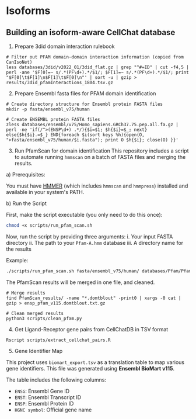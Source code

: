 # Isoforms

## Building an isoform-aware CellChat database

1. Prepare 3did domain interaction rulebook

```
# Filter out PFAM domain-domain interaction information (copied from CanIsoNet)
less databases/3did/v2022_01/3did_flat.gz | grep "^#=ID" | cut -f4,5 | perl -ane '$F[0]=~ s/.*(PF\d+).*/$1/; $F[1]=~ s/.*(PF\d+).*/$1/; print "$F[0]\t$F[1]\n$F[1]\t$F[0]\n"' | sort -u | gzip > results/3did_pfamInteractions_1804.tsv.gz
```

2. Prepare Ensembl fasta files for PFAM domain identification

```
# Create directory structure for Ensembl protein FASTA files
mkdir -p fasta/ensembl_v75/human

# Create ENSEMBL protein FASTA files
zless databases/ensembl/v75/Homo_sapiens.GRCh37.75.pep.all.fa.gz | perl -ne 'if(/^>(ENSP\d+) .*/){$i=$1; $h{$i}=$_; next} else{$h{$i}.=$_} END{foreach $i(sort keys %h){open(O, ">fasta/ensembl_v75/human/$i.fasta"); print O $h{$i}; close(O) }}'
```

3. Run PfamScan for domain identification
This repository includes a script to automate running `hmmscan` on a batch of FASTA files and merging the results.

  a) Prerequisites:

You must have [HMMER](http://hmmer.org/) (which includes `hmmscan` and `hmmpress`) installed and available in your system's PATH.

  b) Run the Script

First, make the script executable (you only need to do this once):
```bash
chmod +x scripts/run_pfam_scan.sh
```

Now, run the script by providing three arguments:
i.  Your input FASTA directory
ii.  The path to your `Pfam-A.hmm` database
iii.  A directory name for the results

Example:
```bash
./scripts/run_pfam_scan.sh fasta/ensembl_v75/human/ databases/Pfam/Pfam-A.hmm PfamScan_results/
```

The PfamScan results will be merged in one file, and cleaned.

```
# Merge results
find PfamScan_results/ -name "*.domtblout" -print0 | xargs -0 cat | gzip > ensp_pfam_v115.domtblout.txt.gz

# Clean merged results
python3 scripts/clean_pfam.py
```

4. Get Ligand-Receptor gene pairs from CellChatDB in TSV format

```
Rscript scripts/extract_cellchat_pairs.R
```

5. Gene Identifier Map

This project uses `biomart_export.tsv` as a translation table to map various gene identifiers. This file was generated using **Ensembl BioMart v115**.

The table includes the following columns:
* `ENSG`: Ensembl Gene ID
* `ENST`: Ensembl Transcript ID
* `ENSP`: Ensembl Protein ID
* `HGNC symbol`: Official gene name
